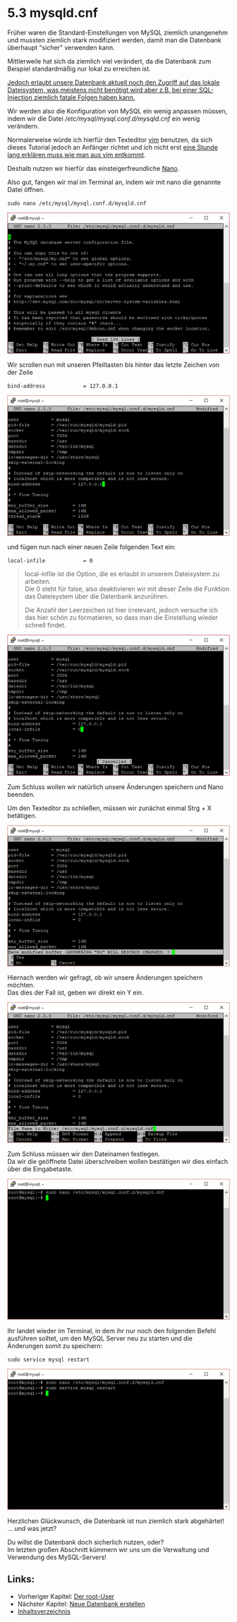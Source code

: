 # 5.3 mysqld.cnf

Früher waren die Standard-Einstellungen von MySQL ziemlich unangenehm und mussten ziemlich stark modifiziert werden, damit man die Datenbank überhaupt "sicher" verwenden kann.

Mittlerweile hat sich da ziemlich viel verändert, da die Datenbank zum Beispiel standardmäßig nur lokal zu erreichen ist.

[Jedoch erlaubt unsere Datenbank aktuell noch den Zugriff auf das lokale Dateisystem, was meistens nicht benötigt wird aber z.B. bei einer SQL-Injection ziemlich fatale Folgen haben kann.](https://blog.tarq.io/insecure-defaults-exploiting-load-data-local-infile/)

Wir werden also die Konfiguration von MySQL ein wenig anpassen müssen, indem wir die Datei _/etc/mysql/mysql.conf.d/mysqld.cnf_ ein wenig verändern.

Normalerweise würde ich hierfür den Texteditor [vim](https://wiki.ubuntuusers.de/VIM/) benutzen, da sich dieses Tutorial jedoch an Anfänger richtet und ich nicht erst [eine Stunde lang erklären muss wie man aus vim entkommt](https://twitter.com/iamdevloper/status/435555976687923200?lang=de).

Deshalb nutzen wir hierfür das einsteigerfreundliche [Nano](https://wiki.ubuntuusers.de/Nano/).

Also gut, fangen wir mal im Terminal an, indem wir mit nano die genannte Datei öffnen.

```
sudo nano /etc/mysql/mysql.conf.d/mysqld.cnf
```

![](/assets/sql-config-1.png)

Wir scrollen nun mit unseren Pfeiltasten bis hinter das letzte Zeichen von der Zeile

```
bind-address            = 127.0.0.1
```

![](/assets/sql-config-2.png)

und fügen nun nach einer neuen Zeile folgenden Text ein:

```
local-infile            = 0
```

> local-infile ist die Option, die es erlaubt in unserem Dateisystem zu arbeiten.  
> Die 0 steht für false, also deaktivieren wir mit dieser Zeile die Funktion das Dateisystem über die Datenbank anzurühren.
>
> Die Anzahl der Leerzeichen ist hier irrelevant, jedoch versuche ich das hier schön zu formatieren, so dass man die Einstellung wieder schnell findet.

![](/assets/sql-config-3.png)

Zum Schluss wollen wir natürlich unsere Änderungen speichern und Nano beenden.

Um den Texteditor zu schließen, müssen wir zunächst einmal Strg + X betätigen.

![](/assets/sql-config-4.png)

Hiernach werden wir gefragt, ob wir unsere Änderungen speichern möchten.  
Das dies der Fall ist, geben wir direkt ein Y ein.

![](/assets/sql-config-5.png)

Zum Schluss müssen wir den Dateinamen festlegen.  
Da wir die geöffnete Datei überschreiben wollen bestätigen wir dies einfach über die Eingabetaste.

![](/assets/sql-config-6.png)

Ihr landet wieder im Terminal, in dem ihr nur noch den folgenden Befehl ausführen solltet, um den MySQL Server neu zu starten und die Änderungen somit zu speichern:

```
sudo service mysql restart
```

![](/assets/sql-config-7.png)

Herzlichen Glückwunsch, die Datenbank ist nun ziemlich stark abgehärtet! ... und was jetzt?

Du willst die Datenbank doch sicherlich nutzen, oder?  
Im letzten großen Abschnitt kümmern wir uns um die Verwaltung und Verwendung des MySQL-Servers!

## Links:

* Vorheriger Kapitel: [Der root-User](/der-root-user.md)
* Nächster Kapitel: [Neue Datenbank erstellen](/neue-datenbank-erstellen.md)
* [Inhaltsverzeichnis](https://www.gitbook.com/book/xhadius/mysql-auf-einem-linux-system-einrichten/edit#)



